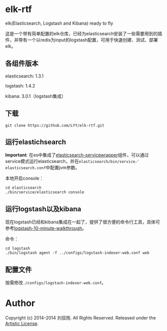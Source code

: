 elk-rtf
=======

elk(Elasticsearch, Logstash and Kibana) ready to fly

这是一个带有简单配置的elk仓库，已经为elasticsearch安装了一些需要用到的插件，并带有一个以redis为input的logstash配置，可用于快速创建、测试、部署elk。


各组件版本
--------
elasticsearch: 1.3.1

logstash: 1.4.2

kibana: 3.0.1（logstash集成）

下载
---
	git clone https://github.com/LYY/elk-rtf.git
	

运行elastichsearch
-----------------
**Important**: 在es中集成了[elasticsearch-servicewrapper](https://github.com/elasticsearch/elasticsearch-servicewrapper)组件，可以通过service模式运行elasticsearch，并在`elasticsearch/bin/service／elasticsearch.conf`中配置jvm参数。

本地开启console：

	cd elasticsearch
	./bin/service/elasticsearch console
	
运行logstash以及kibana
---------------------
现在logstash已经和kibana集成在一起了，提供了很方便的命令行工具，具体可参考[logstash-10-minute-walkthrough](http://logstash.net/docs/1.4.2/tutorials/10-minute-walkthrough/)。

命令：

	cd logstash
	./bin/logstash agent -f ../configs/logstash-indexer-web.conf web

配置文件
------
按需修改`./configs/logstash-indexer-web.conf`。


Author
=======
Copyright (c) 2014-2014 刘驭雨.  All Rights Reserved.
Released under the [Artistic License](http://www.opensource.org/licenses/artistic-license-2.0.php).